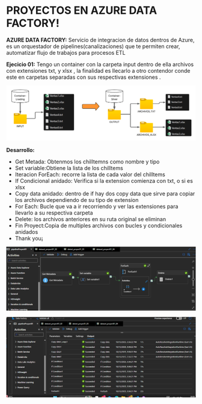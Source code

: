 # PROYECTOS EN AZURE DATA FACTORY!

**AZURE DATA FACTORY:** Servicio de integracion de datos dentros de Azure, es un orquestador
de pipelines(canalizaciones) que te permiten crear, automatizar flujo de trabajos para procesos
ETL

**Ejecicio 01:** Tengo un container con la carpeta input dentro de ella archivos con extensiones txt, y xlsx , la finalidad es llecarlo a otro contendor conde este en carpetas separadas con sus respectivas extensiones .

![Imagen de propuesta Proyect ADF](imagenes/Proyect01.png)

**Desarrollo:**
- Get Metada: Obtenmos los chilItemns como nombre y tipo
- Set variable:Obtiene la lista de los chilItems
- Iteracion ForEach: recorre la lista de cada valor del chilItems
- If Condicional anidado: Verifica si la extension comienza con txt, o si es xlsx
- Copy data anidado: dentro de if hay dos copy data que sirve para copiar los archivos dependiendo de su tipo de extension
- For Each: Bucle que va a ir recorriendo y ver las extensiones para llevarlo a su respectiva carpeta
- Delete: los archivos anteriores en su ruta original se eliminan
- Fin Proyect:Copia de multiples archivos con bucles y condicionales anidados
- Thank you¡

![Imagen de desarrollo Proyect ADF](imagenes/Proyec01_01.png)

![Resultado de Ejecucion ADF](imagenes/resultProyect01.png)